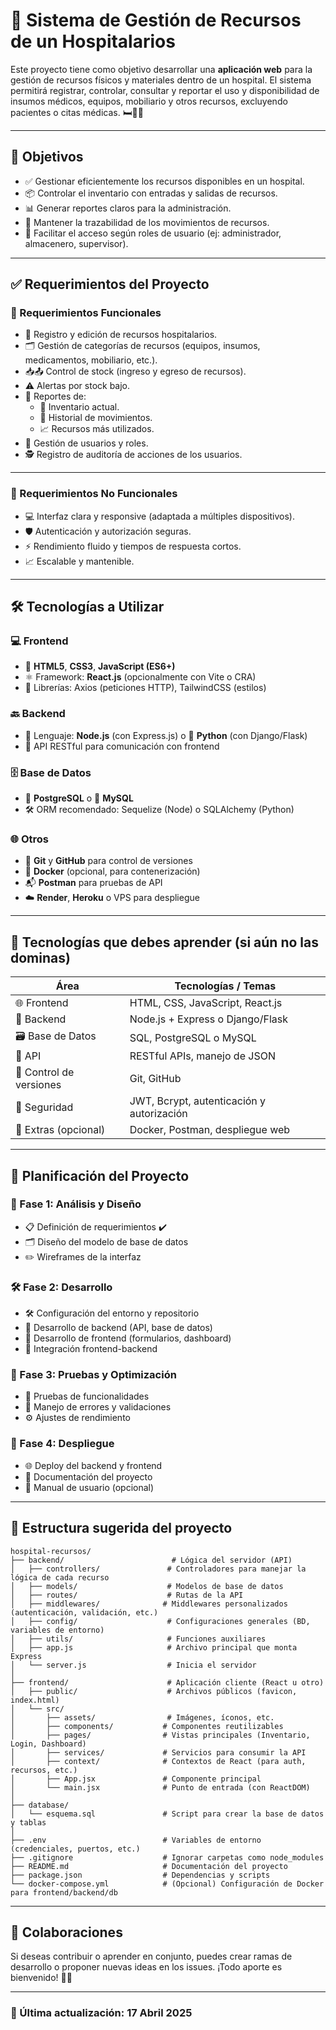 
# 🏥 Sistema de Gestión de Recursos de un Hospitalarios

Este proyecto tiene como objetivo desarrollar una **aplicación web** para la gestión de recursos físicos y materiales dentro de un hospital. El sistema permitirá registrar, controlar, consultar y reportar el uso y disponibilidad de insumos médicos, equipos, mobiliario y otros recursos, excluyendo pacientes o citas médicas.
🛏️💉🧴

---

## 📌 Objetivos

- ✅ Gestionar eficientemente los recursos disponibles en un hospital.
- 📦 Controlar el inventario con entradas y salidas de recursos.
- 📊 Generar reportes claros para la administración.
- 🔁 Mantener la trazabilidad de los movimientos de recursos.
- 🔐 Facilitar el acceso según roles de usuario (ej: administrador, almacenero, supervisor).

---

## ✅ Requerimientos del Proyecto

### 🔧 Requerimientos Funcionales
- 📝 Registro y edición de recursos hospitalarios.
- 🗂️ Gestión de categorías de recursos (equipos, insumos, medicamentos, mobiliario, etc.).
- 📥📤 Control de stock (ingreso y egreso de recursos).
- ⚠️ Alertas por stock bajo.
- 📃 Reportes de:
  - 📌 Inventario actual.
  - 📅 Historial de movimientos.
  - 📈 Recursos más utilizados.
- 👥 Gestión de usuarios y roles.
- 🕵️ Registro de auditoría de acciones de los usuarios.

---

### 🚀 Requerimientos No Funcionales
- 💻 Interfaz clara y responsive (adaptada a múltiples dispositivos).
- 🛡️ Autenticación y autorización seguras.
- ⚡ Rendimiento fluido y tiempos de respuesta cortos.
- 📈 Escalable y mantenible.

---

## 🛠️ Tecnologías a Utilizar

### 💻 Frontend
- 🧱 **HTML5**, **CSS3**, **JavaScript (ES6+)**
- ⚛️ Framework: **React.js** (opcionalmente con Vite o CRA)
- 🧩 Librerías: Axios (peticiones HTTP), TailwindCSS (estilos)

### 🔙 Backend
- 💚 Lenguaje: **Node.js** (con Express.js) o 🐍 **Python** (con Django/Flask)
- 🔗 API RESTful para comunicación con frontend

### 🗄️ Base de Datos
- 🐘 **PostgreSQL** o 🐬 **MySQL**
- 🛠️ ORM recomendado: Sequelize (Node) o SQLAlchemy (Python)

### 🌐 Otros
- 🌳 **Git** y **GitHub** para control de versiones
- 🐳 **Docker** (opcional, para contenerización)
- 📬 **Postman** para pruebas de API
- ☁️ **Render**, **Heroku** o VPS para despliegue

---

## 🧠 Tecnologías que debes aprender (si aún no las dominas)

| Área | Tecnologías / Temas |
|------|----------------------|
| 🌐 Frontend | HTML, CSS, JavaScript, React.js |
| 🔧 Backend | Node.js + Express o Django/Flask |
| 🗃️ Base de Datos | SQL, PostgreSQL o MySQL |
| 🔌 API | RESTful APIs, manejo de JSON |
| 🧬 Control de versiones | Git, GitHub |
| 🔐 Seguridad | JWT, Bcrypt, autenticación y autorización |
| 🚢 Extras (opcional) | Docker, Postman, despliegue web |

---

## 📅 Planificación del Proyecto

### 🧱 Fase 1: Análisis y Diseño
- 📋 Definición de requerimientos ✔️
- 🗂️ Diseño del modelo de base de datos
- ✏️ Wireframes de la interfaz

### 🛠️ Fase 2: Desarrollo
- 🛠️ Configuración del entorno y repositorio
- 🧠 Desarrollo de backend (API, base de datos)
- 🎨 Desarrollo de frontend (formularios, dashboard)
- 🔗 Integración frontend-backend

### 🔎 Fase 3: Pruebas y Optimización
- 🧪 Pruebas de funcionalidades
- 🚫 Manejo de errores y validaciones
- ⚙️ Ajustes de rendimiento

### 🚀 Fase 4: Despliegue
- 🌐 Deploy del backend y frontend
- 📖 Documentación del proyecto
- 📘 Manual de usuario (opcional)

---

## 📂 Estructura sugerida del proyecto

```codigo
hospital-recursos/
├── backend/                        # Lógica del servidor (API)
│   ├── controllers/               # Controladores para manejar la lógica de cada recurso
│   ├── models/                    # Modelos de base de datos
│   ├── routes/                    # Rutas de la API
│   ├── middlewares/              # Middlewares personalizados (autenticación, validación, etc.)
│   ├── config/                    # Configuraciones generales (BD, variables de entorno)
│   ├── utils/                     # Funciones auxiliares
│   ├── app.js                     # Archivo principal que monta Express
│   └── server.js                  # Inicia el servidor
│
├── frontend/                      # Aplicación cliente (React u otro)
│   ├── public/                    # Archivos públicos (favicon, index.html)
│   └── src/
│       ├── assets/                # Imágenes, íconos, etc.
│       ├── components/           # Componentes reutilizables
│       ├── pages/                # Vistas principales (Inventario, Login, Dashboard)
│       ├── services/             # Servicios para consumir la API
│       ├── context/              # Contextos de React (para auth, recursos, etc.)
│       ├── App.jsx               # Componente principal
│       └── main.jsx              # Punto de entrada (con ReactDOM)
│
├── database/
│   └── esquema.sql               # Script para crear la base de datos y tablas
│
├── .env                          # Variables de entorno (credenciales, puertos, etc.)
├── .gitignore                    # Ignorar carpetas como node_modules
├── README.md                     # Documentación del proyecto
├── package.json                  # Dependencias y scripts
└── docker-compose.yml            # (Opcional) Configuración de Docker para frontend/backend/db
```
---

## 🙌 Colaboraciones

Si deseas contribuir o aprender en conjunto, puedes crear ramas de desarrollo o proponer nuevas ideas en los issues. ¡Todo aporte es bienvenido! 🤝💡

---

### 📅 Última actualización: 17 Abril 2025



